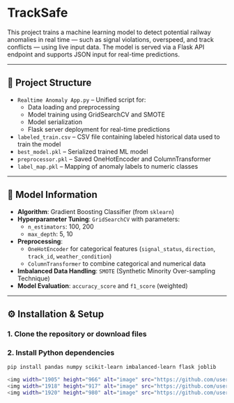 # TrackSafe

This project trains a machine learning model to detect potential railway anomalies in real time — such as signal violations, overspeed, and track conflicts — using live input data. The model is served via a Flask API endpoint and supports JSON input for real-time predictions.

---

## 📁 Project Structure

- `Realtime Anomaly App.py` – Unified script for:
  - Data loading and preprocessing
  - Model training using GridSearchCV and SMOTE
  - Model serialization
  - Flask server deployment for real-time predictions
- `labeled_train.csv` – CSV file containing labeled historical data used to train the model
- `best_model.pkl` – Serialized trained ML model
- `preprocessor.pkl` – Saved OneHotEncoder and ColumnTransformer
- `label_map.pkl` – Mapping of anomaly labels to numeric classes

---

## 🧠 Model Information

- **Algorithm**: Gradient Boosting Classifier (from `sklearn`)
- **Hyperparameter Tuning**: `GridSearchCV` with parameters:
  - `n_estimators`: 100, 200
  - `max_depth`: 5, 10
- **Preprocessing**:
  - `OneHotEncoder` for categorical features (`signal_status`, `direction`, `track_id`, `weather_condition`)
  - `ColumnTransformer` to combine categorical and numerical data
- **Imbalanced Data Handling**: `SMOTE` (Synthetic Minority Over-sampling Technique)
- **Model Evaluation**: `accuracy_score` and `f1_score` (weighted)

---

## ⚙️ Installation & Setup

### 1. Clone the repository or download files

### 2. Install Python dependencies
```bash
pip install pandas numpy scikit-learn imbalanced-learn flask joblib

<img width="1905" height="966" alt="image" src="https://github.com/user-attachments/assets/f147ee98-410e-4a47-9448-18db2825eac8" />
<img width="1918" height="917" alt="image" src="https://github.com/user-attachments/assets/aac2ab8b-f958-42de-974a-f64a3dea9c3d" />
<img width="1920" height="980" alt="image" src="https://github.com/user-attachments/assets/d41780f0-8d6c-4376-88b3-67d56b536699" />


